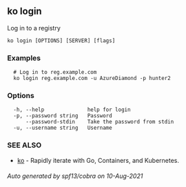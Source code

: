 ## ko login

Log in to a registry

```
ko login [OPTIONS] [SERVER] [flags]
```

### Examples

```
  # Log in to reg.example.com
  ko login reg.example.com -u AzureDiamond -p hunter2
```

### Options

```
  -h, --help              help for login
  -p, --password string   Password
      --password-stdin    Take the password from stdin
  -u, --username string   Username
```

### SEE ALSO

* [ko](ko.md)	 - Rapidly iterate with Go, Containers, and Kubernetes.

###### Auto generated by spf13/cobra on 10-Aug-2021
